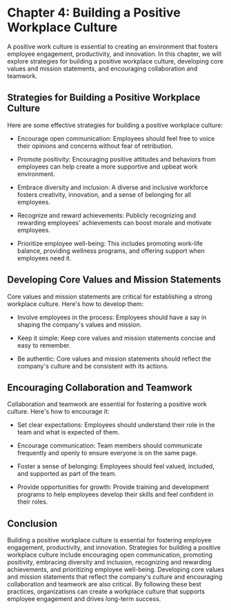 Chapter 4: Building a Positive Workplace Culture
================================================

A positive work culture is essential to creating an environment that fosters employee engagement, productivity, and innovation. In this chapter, we will explore strategies for building a positive workplace culture, developing core values and mission statements, and encouraging collaboration and teamwork.

Strategies for Building a Positive Workplace Culture
----------------------------------------------------

Here are some effective strategies for building a positive workplace culture:

* Encourage open communication: Employees should feel free to voice their opinions and concerns without fear of retribution.

* Promote positivity: Encouraging positive attitudes and behaviors from employees can help create a more supportive and upbeat work environment.

* Embrace diversity and inclusion: A diverse and inclusive workforce fosters creativity, innovation, and a sense of belonging for all employees.

* Recognize and reward achievements: Publicly recognizing and rewarding employees' achievements can boost morale and motivate employees.

* Prioritize employee well-being: This includes promoting work-life balance, providing wellness programs, and offering support when employees need it.

Developing Core Values and Mission Statements
---------------------------------------------

Core values and mission statements are critical for establishing a strong workplace culture. Here's how to develop them:

* Involve employees in the process: Employees should have a say in shaping the company's values and mission.

* Keep it simple: Keep core values and mission statements concise and easy to remember.

* Be authentic: Core values and mission statements should reflect the company's culture and be consistent with its actions.

Encouraging Collaboration and Teamwork
--------------------------------------

Collaboration and teamwork are essential for fostering a positive work culture. Here's how to encourage it:

* Set clear expectations: Employees should understand their role in the team and what is expected of them.

* Encourage communication: Team members should communicate frequently and openly to ensure everyone is on the same page.

* Foster a sense of belonging: Employees should feel valued, included, and supported as part of the team.

* Provide opportunities for growth: Provide training and development programs to help employees develop their skills and feel confident in their roles.

Conclusion
----------

Building a positive workplace culture is essential for fostering employee engagement, productivity, and innovation. Strategies for building a positive workplace culture include encouraging open communication, promoting positivity, embracing diversity and inclusion, recognizing and rewarding achievements, and prioritizing employee well-being. Developing core values and mission statements that reflect the company's culture and encouraging collaboration and teamwork are also critical. By following these best practices, organizations can create a workplace culture that supports employee engagement and drives long-term success.
